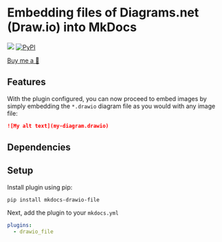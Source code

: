 # Embedding files of Diagrams.net (Draw.io) into MkDocs

[![](https://github.com/onixpro/mkdocs-drawio-file/workflows/Deploy/badge.svg)](https://github.com/onixpro/mkdocs-drawio-file/actions)
[![PyPI](https://img.shields.io/pypi/v/mkdocs-drawio-file)](https://pypi.org/project/mkdocs-drawio-file/)



[Buy me a 🍜](https://www.buymeacoffee.com/SergeyLukin)

## Features

With the plugin configured, you can now proceed to embed images by simply embedding the `*.drawio` diagram file as you would with any image file:

```markdown
![My alt text](my-diagram.drawio)
```


## Dependencies

## Setup

Install plugin using pip:

```
pip install mkdocs-drawio-file
```

Next, add the plugin to your `mkdocs.yml`

```yaml
plugins:
  - drawio_file
```
